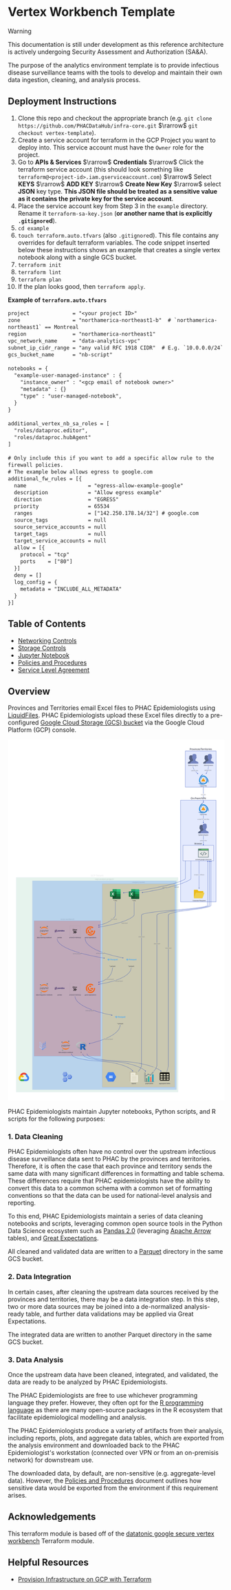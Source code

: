 # Vertex Workbench Template

> [!WARNING]
> This documentation is still under development as this reference architecture is actively undergoing Security Assessment and Authorization (SA&A).

The purpose of the analytics environment template is to provide infectious disease surveillance teams with the tools to develop and maintain their own data ingestion, cleaning, and analysis process.

## Deployment Instructions

1. Clone this repo and checkout the appropriate branch (e.g. `git clone https://github.com/PHACDataHub/infra-core.git` $\rarrow$ `git checkout vertex-template`).
2. Create a service account for terraform in the GCP Project you want to deploy into. This service account must have the `Owner` role for the project.
3. Go to **APIs & Services** $\rarrow$ **Credentials** $\rarrow$ Click the terraform service account (this should look something like `terraform@<project-id>.iam.gserviceaccount.com`) $\rarrow$ Select **KEYS** $\rarrow$ **ADD KEY** $\rarrow$ **Create New Key** $\rarrow$ select **JSON** key type. **This JSON file should be treated as a sensitive value as it contains the private key for the service account**.
4. Place the service account key from Step 3 in the `example` directory. Rename it `terraform-sa-key.json` (**or another name that is explicitly `.gitignore`d**).
5. `cd example`
6. `touch terraform.auto.tfvars` (also `.gitignore`d). This file contains any overrides for default terraform variables. The code snippet inserted below these instructions shows an example that creates a single vertex notebook along with a single GCS bucket.
7. `terraform init`
8. `terraform lint`
9. `terraform plan`
10. If the plan looks good, then `terraform apply`.

**Example of `terraform.auto.tfvars`**

```hcl
project              = "<your project ID>"
zone                 = "northamerica-northeast1-b"  # `northamerica-northeast1` == Montreal
region               = "northamerica-northeast1"
vpc_network_name     = "data-analytics-vpc"
subnet_ip_cidr_range = "any valid RFC 1918 CIDR"  # E.g. `10.0.0.0/24`
gcs_bucket_name      = "nb-script"

notebooks = {
  "example-user-managed-instance" : {
    "instance_owner" : "<gcp email of notebook owner>"
    "metadata" : {}
    "type" : "user-managed-notebook",
  }
}

additional_vertex_nb_sa_roles = [
  "roles/dataproc.editor",
  "roles/dataproc.hubAgent"
]

# Only include this if you want to add a specific allow rule to the firewall policies.
# The example below allows egress to google.com
additional_fw_rules = [{
  name                    = "egress-allow-example-google"
  description             = "Allow egress example"
  direction               = "EGRESS"
  priority                = 65534
  ranges                  = ["142.250.178.14/32"] # google.com
  source_tags             = null
  source_service_accounts = null
  target_tags             = null
  target_service_accounts = null
  allow = [{
    protocol = "tcp"
    ports    = ["80"]
  }]
  deny = []
  log_config = {
    metadata = "INCLUDE_ALL_METADATA"
  }
}]
```

## Table of Contents

- [Networking Controls](./docs/network.md)
- [Storage Controls](./docs/bucket.md)
- [Jupyter Notebook](./docs/notebook.md)
- [Policies and Procedures](./docs/policies-and-procedures.md)
- [Service Level Agreement](./docs/sla.md)

## Overview

Provinces and Territories email Excel files to PHAC Epidemiologists using [LiquidFiles](https://docs.liquidfiles.com/userguide.html). PHAC Epidemiologists upload these Excel files directly to a pre-configured [Google Cloud Storage (GCS) bucket](https://cloud.google.com/storage/docs/json_api/v1/buckets) via the Google Cloud Platform (GCP) console.

![analytics environment overview](./docs/diagrams/overview.svg)

PHAC Epidemiologists maintain Jupyter notebooks, Python scripts, and R scripts for the following purposes:

### 1. Data Cleaning

PHAC Epidemiologists often have no control over the upstream infectious disease surveillance data sent to PHAC by the provinces and territories. Therefore, it is often the case that each province and territory sends the same data with many significant differences in formatting and table schema. These differences require that PHAC epidemiologists have the ability to convert this data to a common schema with a common set of formatting conventions so that the data can be used for national-level analysis and reporting.

To this end, PHAC Epidemiologists maintain a series of data cleaning notebooks and scripts, leveraging common open source tools in the Python Data Science ecosystem such as [Pandas 2.0](https://pandas.pydata.org/docs/dev/whatsnew/v2.0.0.html) (leveraging [Apache Arrow](https://arrow.apache.org/) tables), and [Great Expectations](https://docs.greatexpectations.io/docs/).

All cleaned and validated data are written to a [Parquet](https://parquet.apache.org/) directory in the same GCS bucket.

### 2. Data Integration

In certain cases, after cleaning the upstream data sources received by the provinces and territories, there may be a data integration step. In this step, two or more data sources may be joined into a de-normalized analysis-ready table, and further data validations may be applied via Great Expectations.

The integrated data are written to another Parquet directory in the same GCS bucket.

### 3. Data Analysis

Once the upstream data have been cleaned, integrated, and validated, the data are ready to be analyzed by PHAC Epidemiologists.

The PHAC Epidemiologists are free to use whichever programming language they prefer. However, they often opt for the [R programming language](https://www.r-project.org/about.html) as there are many open-source packages in the R ecosystem that facilitate epidemiological modelling and analysis.

The PHAC Epidemiologists produce a variety of artifacts from their analysis, including reports, plots, and aggregate data tables, which are exported from the analysis environment and downloaded back to the PHAC Epidemiologist's workstation (connected over VPN or from an on-premisis network) for downstream use.

The downloaded data, by default, are non-sensitive (e.g. aggregate-level data). However, the [Policies and Procedures](./docs/policies-and-procedures.md) document outlines how sensitive data would be exported from the environment if this requirement arises.

## Acknowledgements

This terraform module is based off of the [datatonic google secure vertex workbench](https://github.com/teamdatatonic/terraform-google-secure-vertex-workbench/tree/main) Terraform module.

## Helpful Resources

- [Provision Infrastructure on GCP with Terraform](https://developer.hashicorp.com/terraform/tutorials/gcp-get-started/google-cloud-platform-build)
